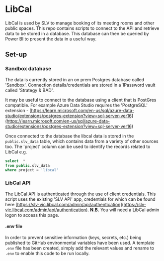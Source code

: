 # LibCal

LibCal is used by SLV to manage booking of its meeting rooms and other public spaces. This repo contains scripts to connect to the API and retrieve data to be stored in a database. This database can then be queried by Power BI to present the data in a useful way.

## Set-up

### Sandbox database

The data is currently stored in an on prem Postgres database called 'Sandbox'. Connection details/credentials are stored in a 1Password vault called 'Strategy & BAD'.

It may be useful to connect to the database using a client that is PostGres compatible. For example  Azure Data Studio requires the 'PostgreSQL' extension - [https://learn.microsoft.com/en-us/sql/azure-data-studio/extensions/postgres-extension?view=sql-server-ver16](https://learn.microsoft.com/en-us/sql/azure-data-studio/extensions/postgres-extension?view=sql-server-ver16)

Once connected to the database the libcal data is stored in the `public.slv_data` table, which contains data from a variety of other sources too. The 'project' column can be used to identify the records related to LibCal e.g.

```sql
select  *
from public.slv_data
where project = 'libcal'
```

### LibCal API

The LibCal API is authenticated through the use of client credentials. This script uses the existing 'SLV API' app, credentials for which can be found here [https://slv-vic.libcal.com/admin/api/authentication](https://slv-vic.libcal.com/admin/api/authentication). **N.B.** You will need a LibCal admin logon to access this page.

#### .env file

In order to prevent sensitive information (keys, secrets, etc.) being published to GitHub environmental variables have been used. A template `.env` file has been created, simply add the relevant values and rename to `.env` to enable this code to be run locally.

<!-- Todo: In production the values are stored ? -->